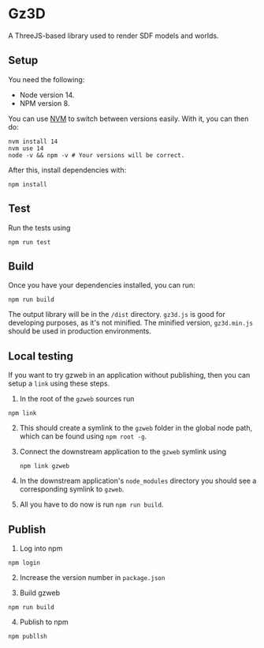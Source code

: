 # Gz3D

A ThreeJS-based library used to render SDF models and worlds.

## Setup

You need the following:
- Node version 14.
- NPM version 8.

You can use [NVM](https://github.com/nvm-sh/nvm) to switch between versions easily. With it, you can then do:

```
nvm install 14
nvm use 14
node -v && npm -v # Your versions will be correct.
```

After this, install dependencies with:

```
npm install
```

## Test 

Run the tests using

```
npm run test
```

## Build

Once you have your dependencies installed, you can run:

```
npm run build
```

The output library will be in the `/dist` directory. `gz3d.js` is good for developing purposes, as it's not minified. The minified version, `gz3d.min.js` should be used in production environments.

## Local testing

If you want to try gzweb in an application without publishing, then you can
setup a `link` using these steps.

1. In the root of the `gzweb` sources run
  ```
  npm link
  ```

2. This should create a symlink to the `gzweb` folder in the global node
   path, which can be found using `npm root -g`.

3. Connect the downstream application to the `gzweb` symlink using
    ```
    npm link gzweb
    ```

4. In the downstream application's `node_modules` directory you should see
   a corresponding symlink to `gzweb`.

5. All you have to do now is run `npm run build`.

## Publish

1. Log into npm
  ```
  npm login
  ```

2. Increase the version number in `package.json`

3. Build gzweb
  ```
  npm run build
  ```

4. Publish to npm

  ```
  npm publlsh
  ```
